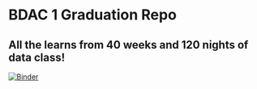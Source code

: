 # BDAC 1 Graduation Repo
## All the learns from 40 weeks and 120 nights of data class!
[![Binder](https://mybinder.org/badge.svg)](https://mybinder.org/v2/gh/bentut/bdac1-graduation/master)
